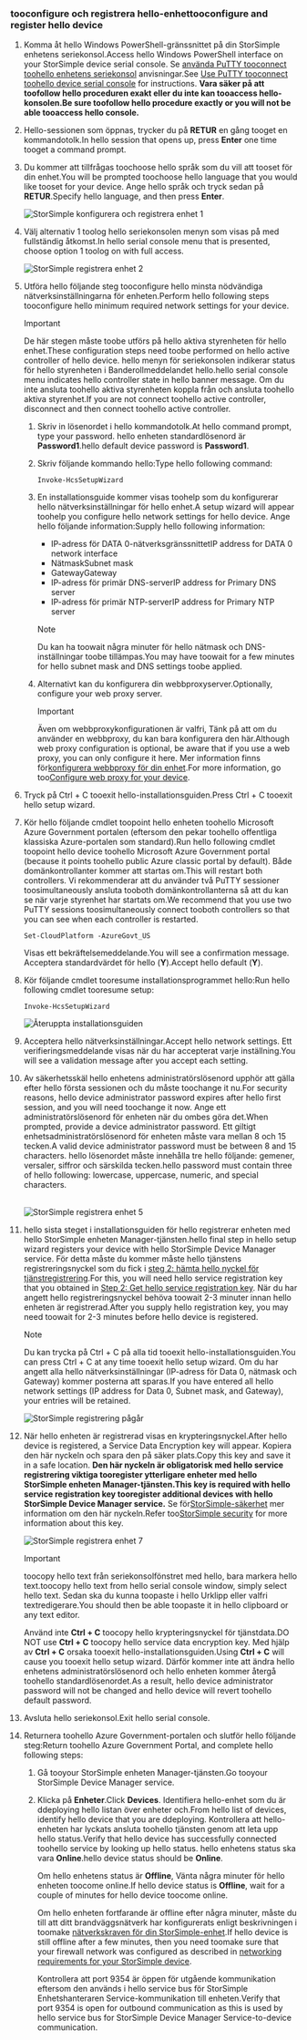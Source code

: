 <!--author=SharS last changed: 06/22/2016-->

### <a name="tooconfigure-and-register-hello-device"></a><span data-ttu-id="1a7f9-101">tooconfigure och registrera hello-enhet</span><span class="sxs-lookup"><span data-stu-id="1a7f9-101">tooconfigure and register hello device</span></span>
1. <span data-ttu-id="1a7f9-102">Komma åt hello Windows PowerShell-gränssnittet på din StorSimple enhetens seriekonsol.</span><span class="sxs-lookup"><span data-stu-id="1a7f9-102">Access hello Windows PowerShell interface on your StorSimple device serial console.</span></span> <span data-ttu-id="1a7f9-103">Se [använda PuTTY tooconnect toohello enhetens seriekonsol](../articles/storsimple/storsimple-8000-deployment-walkthrough-gov-u2.md#use-putty-to-connect-to-the-device-serial-console) anvisningar.</span><span class="sxs-lookup"><span data-stu-id="1a7f9-103">See [Use PuTTY tooconnect toohello device serial console](../articles/storsimple/storsimple-8000-deployment-walkthrough-gov-u2.md#use-putty-to-connect-to-the-device-serial-console) for instructions.</span></span> <span data-ttu-id="1a7f9-104">**Vara säker på att toofollow hello proceduren exakt eller du inte kan tooaccess hello-konsolen.**</span><span class="sxs-lookup"><span data-stu-id="1a7f9-104">**Be sure toofollow hello procedure exactly or you will not be able tooaccess hello console.**</span></span>
2. <span data-ttu-id="1a7f9-105">Hello-sessionen som öppnas, trycker du på **RETUR** en gång tooget en kommandotolk.</span><span class="sxs-lookup"><span data-stu-id="1a7f9-105">In hello session that opens up, press **Enter** one time tooget a command prompt.</span></span>
3. <span data-ttu-id="1a7f9-106">Du kommer att tillfrågas toochoose hello språk som du vill att tooset för din enhet.</span><span class="sxs-lookup"><span data-stu-id="1a7f9-106">You will be prompted toochoose hello language that you would like tooset for your device.</span></span> <span data-ttu-id="1a7f9-107">Ange hello språk och tryck sedan på **RETUR**.</span><span class="sxs-lookup"><span data-stu-id="1a7f9-107">Specify hello language, and then press **Enter**.</span></span>
   
    ![StorSimple konfigurera och registrera enhet 1](./media/storsimple-configure-and-register-device-gov-u2/HCS_RegisterYourDevice1-gov-include.png)
4. <span data-ttu-id="1a7f9-109">Välj alternativ 1 toolog hello seriekonsolen menyn som visas på med fullständig åtkomst.</span><span class="sxs-lookup"><span data-stu-id="1a7f9-109">In hello serial console menu that is presented, choose option 1 toolog on with full access.</span></span>
   
    ![StorSimple registrera enhet 2](./media/storsimple-configure-and-register-device-gov-u2/HCS_RegisterYourDevice2-gov-include.png)
5. <span data-ttu-id="1a7f9-111">Utföra hello följande steg tooconfigure hello minsta nödvändiga nätverksinställningarna för enheten.</span><span class="sxs-lookup"><span data-stu-id="1a7f9-111">Perform hello following steps tooconfigure hello minimum required network settings for your device.</span></span>
   
   > [!IMPORTANT]
   > <span data-ttu-id="1a7f9-112">De här stegen måste toobe utförs på hello aktiva styrenheten för hello enhet.</span><span class="sxs-lookup"><span data-stu-id="1a7f9-112">These configuration steps need toobe performed on hello active controller of hello device.</span></span> <span data-ttu-id="1a7f9-113">hello menyn för seriekonsolen indikerar status för hello styrenheten i Banderollmeddelandet hello.</span><span class="sxs-lookup"><span data-stu-id="1a7f9-113">hello serial console menu indicates hello controller state in hello banner message.</span></span> <span data-ttu-id="1a7f9-114">Om du inte ansluta toohello aktiva styrenheten koppla från och ansluta toohello aktiva styrenhet.</span><span class="sxs-lookup"><span data-stu-id="1a7f9-114">If you are not connect toohello active controller, disconnect and then connect toohello active controller.</span></span>
   
   1. <span data-ttu-id="1a7f9-115">Skriv in lösenordet i hello kommandotolk.</span><span class="sxs-lookup"><span data-stu-id="1a7f9-115">At hello command prompt, type your password.</span></span> <span data-ttu-id="1a7f9-116">hello enheten standardlösenord är **Password1**.</span><span class="sxs-lookup"><span data-stu-id="1a7f9-116">hello default device password is **Password1**.</span></span>
   2. <span data-ttu-id="1a7f9-117">Skriv följande kommando hello:</span><span class="sxs-lookup"><span data-stu-id="1a7f9-117">Type hello following command:</span></span>
      
        `Invoke-HcsSetupWizard`
   3. <span data-ttu-id="1a7f9-118">En installationsguide kommer visas toohelp som du konfigurerar hello nätverksinställningar för hello enhet.</span><span class="sxs-lookup"><span data-stu-id="1a7f9-118">A setup wizard will appear toohelp you configure hello network settings for hello device.</span></span> <span data-ttu-id="1a7f9-119">Ange hello följande information:</span><span class="sxs-lookup"><span data-stu-id="1a7f9-119">Supply hello following information:</span></span>
      
      * <span data-ttu-id="1a7f9-120">IP-adress för DATA 0-nätverksgränssnittet</span><span class="sxs-lookup"><span data-stu-id="1a7f9-120">IP address for DATA 0 network interface</span></span>
      * <span data-ttu-id="1a7f9-121">Nätmask</span><span class="sxs-lookup"><span data-stu-id="1a7f9-121">Subnet mask</span></span>
      * <span data-ttu-id="1a7f9-122">Gateway</span><span class="sxs-lookup"><span data-stu-id="1a7f9-122">Gateway</span></span>
      * <span data-ttu-id="1a7f9-123">IP-adress för primär DNS-server</span><span class="sxs-lookup"><span data-stu-id="1a7f9-123">IP address for Primary DNS server</span></span>
      * <span data-ttu-id="1a7f9-124">IP-adress för primär NTP-server</span><span class="sxs-lookup"><span data-stu-id="1a7f9-124">IP address for Primary NTP server</span></span>
      
      > [!NOTE]
      > <span data-ttu-id="1a7f9-125">Du kan ha toowait några minuter för hello nätmask och DNS-inställningar toobe tillämpas.</span><span class="sxs-lookup"><span data-stu-id="1a7f9-125">You may have toowait for a few minutes for hello subnet mask and DNS settings toobe applied.</span></span>
    
   4. <span data-ttu-id="1a7f9-126">Alternativt kan du konfigurera din webbproxyserver.</span><span class="sxs-lookup"><span data-stu-id="1a7f9-126">Optionally, configure your web proxy server.</span></span>
      
      > [!IMPORTANT]
      > <span data-ttu-id="1a7f9-127">Även om webbproxykonfigurationen är valfri, Tänk på att om du använder en webbproxy, du kan bara konfigurera den här.</span><span class="sxs-lookup"><span data-stu-id="1a7f9-127">Although web proxy configuration is optional, be aware that if you use a web proxy, you can only configure it here.</span></span> <span data-ttu-id="1a7f9-128">Mer information finns för[konfigurera webbproxy för din enhet](../articles/storsimple/storsimple-configure-web-proxy.md).</span><span class="sxs-lookup"><span data-stu-id="1a7f9-128">For more information, go too[Configure web proxy for your device](../articles/storsimple/storsimple-configure-web-proxy.md).</span></span>
     
6. <span data-ttu-id="1a7f9-129">Tryck på Ctrl + C tooexit hello-installationsguiden.</span><span class="sxs-lookup"><span data-stu-id="1a7f9-129">Press Ctrl + C tooexit hello setup wizard.</span></span>
8. <span data-ttu-id="1a7f9-130">Kör hello följande cmdlet toopoint hello enheten toohello Microsoft Azure Government portalen (eftersom den pekar toohello offentliga klassiska Azure-portalen som standard).</span><span class="sxs-lookup"><span data-stu-id="1a7f9-130">Run hello following cmdlet toopoint hello device toohello Microsoft Azure Government portal (because it points toohello public Azure classic portal by default).</span></span> <span data-ttu-id="1a7f9-131">Både domänkontrollanter kommer att startas om.</span><span class="sxs-lookup"><span data-stu-id="1a7f9-131">This will restart both controllers.</span></span> <span data-ttu-id="1a7f9-132">Vi rekommenderar att du använder två PuTTY sessioner toosimultaneously ansluta tooboth domänkontrollanterna så att du kan se när varje styrenhet har startats om.</span><span class="sxs-lookup"><span data-stu-id="1a7f9-132">We recommend that you use two PuTTY sessions toosimultaneously connect tooboth controllers so that you can see when each controller is restarted.</span></span>
   
    `Set-CloudPlatform -AzureGovt_US`
   
   <span data-ttu-id="1a7f9-133">Visas ett bekräftelsemeddelande.</span><span class="sxs-lookup"><span data-stu-id="1a7f9-133">You will see a confirmation message.</span></span> <span data-ttu-id="1a7f9-134">Acceptera standardvärdet för hello (**Y**).</span><span class="sxs-lookup"><span data-stu-id="1a7f9-134">Accept hello default (**Y**).</span></span>
9. <span data-ttu-id="1a7f9-135">Kör följande cmdlet tooresume installationsprogrammet hello:</span><span class="sxs-lookup"><span data-stu-id="1a7f9-135">Run hello following cmdlet tooresume setup:</span></span>
   
    `Invoke-HcsSetupWizard`
   
    ![Återuppta installationsguiden](./media/storsimple-configure-and-register-device-gov-u2/HCS_ResumeSetup-gov-include.png)
   
10. <span data-ttu-id="1a7f9-137">Acceptera hello nätverksinställningar.</span><span class="sxs-lookup"><span data-stu-id="1a7f9-137">Accept hello network settings.</span></span> <span data-ttu-id="1a7f9-138">Ett verifieringsmeddelande visas när du har accepterat varje inställning.</span><span class="sxs-lookup"><span data-stu-id="1a7f9-138">You will see a validation message after you accept each setting.</span></span>
11. <span data-ttu-id="1a7f9-139">Av säkerhetsskäl hello enhetens administratörslösenord upphör att gälla efter hello första sessionen och du måste toochange it nu.</span><span class="sxs-lookup"><span data-stu-id="1a7f9-139">For security reasons, hello device administrator password expires after hello first session, and you will need toochange it now.</span></span> <span data-ttu-id="1a7f9-140">Ange ett administratörslösenord för enheten när du ombes göra det.</span><span class="sxs-lookup"><span data-stu-id="1a7f9-140">When prompted, provide a device administrator password.</span></span> <span data-ttu-id="1a7f9-141">Ett giltigt enhetsadministratörslösenord för enheten måste vara mellan 8 och 15 tecken.</span><span class="sxs-lookup"><span data-stu-id="1a7f9-141">A valid device administrator password must be between 8 and 15 characters.</span></span> <span data-ttu-id="1a7f9-142">hello lösenordet måste innehålla tre hello följande: gemener, versaler, siffror och särskilda tecken.</span><span class="sxs-lookup"><span data-stu-id="1a7f9-142">hello password must contain three of hello following: lowercase, uppercase, numeric, and special characters.</span></span>
    
    <br/>![StorSimple registrera enhet 5](./media/storsimple-configure-and-register-device-gov-u2/HCS_RegisterYourDevice5_gov-include.png)
12. <span data-ttu-id="1a7f9-144">hello sista steget i installationsguiden för hello registrerar enheten med hello StorSimple enheten Manager-tjänsten.</span><span class="sxs-lookup"><span data-stu-id="1a7f9-144">hello final step in hello setup wizard registers your device with hello StorSimple Device Manager service.</span></span> <span data-ttu-id="1a7f9-145">För detta måste du kommer måste hello tjänstens registreringsnyckel som du fick i [steg 2: hämta hello nyckel för tjänstregistrering](../articles/storsimple/storsimple-8000-deployment-walkthrough-gov-u2.md#step-2-get-the-service-registration-key).</span><span class="sxs-lookup"><span data-stu-id="1a7f9-145">For this, you will need hello service registration key that you obtained in [Step 2: Get hello service registration key](../articles/storsimple/storsimple-8000-deployment-walkthrough-gov-u2.md#step-2-get-the-service-registration-key).</span></span> <span data-ttu-id="1a7f9-146">När du har angett hello registreringsnyckel behöva toowait 2-3 minuter innan hello enheten är registrerad.</span><span class="sxs-lookup"><span data-stu-id="1a7f9-146">After you supply hello registration key, you may need toowait for 2-3 minutes before hello device is registered.</span></span>
    
    > [!NOTE]
    > <span data-ttu-id="1a7f9-147">Du kan trycka på Ctrl + C på alla tid tooexit hello-installationsguiden.</span><span class="sxs-lookup"><span data-stu-id="1a7f9-147">You can press Ctrl + C at any time tooexit hello setup wizard.</span></span> <span data-ttu-id="1a7f9-148">Om du har angett alla hello nätverksinställningar (IP-adress för Data 0, nätmask och Gateway) kommer posterna att sparas.</span><span class="sxs-lookup"><span data-stu-id="1a7f9-148">If you have entered all hello network settings (IP address for Data 0, Subnet mask, and Gateway), your entries will be retained.</span></span>
    
    ![StorSimple registrering pågår](./media/storsimple-configure-and-register-device-gov-u2/HCS_RegistrationProgress-gov-include.png)
13. <span data-ttu-id="1a7f9-150">När hello enheten är registrerad visas en krypteringsnyckel.</span><span class="sxs-lookup"><span data-stu-id="1a7f9-150">After hello device is registered, a Service Data Encryption key will appear.</span></span> <span data-ttu-id="1a7f9-151">Kopiera den här nyckeln och spara den på säker plats.</span><span class="sxs-lookup"><span data-stu-id="1a7f9-151">Copy this key and save it in a safe location.</span></span> <span data-ttu-id="1a7f9-152">**Den här nyckeln är obligatorisk med hello service registrering viktiga tooregister ytterligare enheter med hello StorSimple enheten Manager-tjänsten.**</span><span class="sxs-lookup"><span data-stu-id="1a7f9-152">**This key is required with hello service registration key tooregister additional devices with hello StorSimple Device Manager service.**</span></span> <span data-ttu-id="1a7f9-153">Se för[StorSimple-säkerhet](../articles/storsimple/storsimple-8000-security.md) mer information om den här nyckeln.</span><span class="sxs-lookup"><span data-stu-id="1a7f9-153">Refer too[StorSimple security](../articles/storsimple/storsimple-8000-security.md) for more information about this key.</span></span>
    
    ![StorSimple registrera enhet 7](./media/storsimple-configure-and-register-device-gov-u2/HCS_RegisterYourDevice7_gov-include.png)
    > [!IMPORTANT]
    > <span data-ttu-id="1a7f9-155">toocopy hello text från seriekonsolfönstret med hello, bara markera hello text.</span><span class="sxs-lookup"><span data-stu-id="1a7f9-155">toocopy hello text from hello serial console window, simply select hello text.</span></span> <span data-ttu-id="1a7f9-156">Sedan ska du kunna toopaste i hello Urklipp eller valfri textredigerare.</span><span class="sxs-lookup"><span data-stu-id="1a7f9-156">You should then be able toopaste it in hello clipboard or any text editor.</span></span>
    > 
    > <span data-ttu-id="1a7f9-157">Använd inte **Ctrl + C** toocopy hello krypteringsnyckel för tjänstdata.</span><span class="sxs-lookup"><span data-stu-id="1a7f9-157">DO NOT use **Ctrl + C** toocopy hello service data encryption key.</span></span> <span data-ttu-id="1a7f9-158">Med hjälp av **Ctrl + C** orsaka tooexit hello-installationsguiden.</span><span class="sxs-lookup"><span data-stu-id="1a7f9-158">Using **Ctrl + C** will cause you tooexit hello setup wizard.</span></span> <span data-ttu-id="1a7f9-159">Därför kommer inte att ändra hello enhetens administratörslösenord och hello enheten kommer återgå toohello standardlösenordet.</span><span class="sxs-lookup"><span data-stu-id="1a7f9-159">As a result, hello device administrator password will not be changed and hello device will revert toohello default password.</span></span>
    
14. <span data-ttu-id="1a7f9-160">Avsluta hello seriekonsol.</span><span class="sxs-lookup"><span data-stu-id="1a7f9-160">Exit hello serial console.</span></span>
15. <span data-ttu-id="1a7f9-161">Returnera toohello Azure Government-portalen och slutför hello följande steg:</span><span class="sxs-lookup"><span data-stu-id="1a7f9-161">Return toohello Azure Government Portal, and complete hello following steps:</span></span>
    
    1. <span data-ttu-id="1a7f9-162">Gå tooyour StorSimple enheten Manager-tjänsten.</span><span class="sxs-lookup"><span data-stu-id="1a7f9-162">Go tooyour StorSimple Device Manager service.</span></span>
    2. <span data-ttu-id="1a7f9-163">Klicka på **Enheter**.</span><span class="sxs-lookup"><span data-stu-id="1a7f9-163">Click **Devices**.</span></span> <span data-ttu-id="1a7f9-164">Identifiera hello-enhet som du är ddeploying hello listan över enheter och.</span><span class="sxs-lookup"><span data-stu-id="1a7f9-164">From hello list of devices, identify hello device that you are ddeploying.</span></span> <span data-ttu-id="1a7f9-165">Kontrollera att hello-enheten har lyckats ansluta toohello tjänsten genom att leta upp hello status.</span><span class="sxs-lookup"><span data-stu-id="1a7f9-165">Verify that hello device has successfully connected toohello service by looking up hello status.</span></span> <span data-ttu-id="1a7f9-166">hello enhetens status ska vara **Online**.</span><span class="sxs-lookup"><span data-stu-id="1a7f9-166">hello device status should be **Online**.</span></span>
            
        <span data-ttu-id="1a7f9-167">Om hello enhetens status är **Offline**, Vänta några minuter för hello enheten toocome online.</span><span class="sxs-lookup"><span data-stu-id="1a7f9-167">If hello device status is **Offline**, wait for a couple of minutes for hello device toocome online.</span></span>
       
        <span data-ttu-id="1a7f9-168">Om hello enheten fortfarande är offline efter några minuter, måste du till att ditt brandväggsnätverk har konfigurerats enligt beskrivningen i toomake [nätverkskraven för din StorSimple-enhet](../articles/storsimple/storsimple-8000-system-requirements.md).</span><span class="sxs-lookup"><span data-stu-id="1a7f9-168">If hello device is still offline after a few minutes, then you need toomake sure that your firewall network was configured as described in [networking requirements for your StorSimple device](../articles/storsimple/storsimple-8000-system-requirements.md).</span></span>
       
        <span data-ttu-id="1a7f9-169">Kontrollera att port 9354 är öppen för utgående kommunikation eftersom den används i hello service bus för StorSimple Enhetshanteraren Service-kommunikation till enheten.</span><span class="sxs-lookup"><span data-stu-id="1a7f9-169">Verify that port 9354 is open for outbound communication as this is used by hello service bus for StorSimple Device Manager Service-to-device communication.</span></span>

